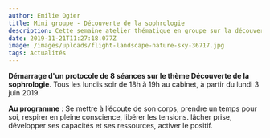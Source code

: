 ```yaml
---
author: Emilie Ogier
title: Mini groupe - Découverte de la sophrologie
description: Cette semaine atelier thématique en groupe sur la découverte de la sophrologie
date: 2019-11-21T11:27:18.077Z
image: /images/uploads/flight-landscape-nature-sky-36717.jpg
tags: Actualités
---
```


**Démarrage d'un protocole de 8 séances sur le thème Découverte de la sophrologie**. Tous les lundis soir de 18h à 19h au cabinet, à partir du lundi 3 juin 2019.

**Au programme** : Se mettre à l’écoute de son corps, prendre un temps pour soi, respirer en pleine conscience, libérer les tensions. lâcher prise, développer ses capacités et ses ressources, activer le positif.

